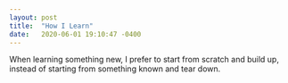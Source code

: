 ```yaml
---
layout: post
title:  "How I Learn"
date:   2020-06-01 19:10:47 -0400
---
```


When learning something new, I prefer to start from scratch and build up, instead of starting from something known and tear down.


